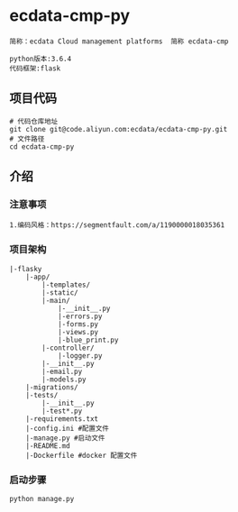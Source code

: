 # ecdata-cmp-py
    简称：ecdata Cloud management platforms  简称 ecdata-cmp
    
    python版本:3.6.4
    代码框架:flask
      
## 项目代码
    # 代码仓库地址
    git clone git@code.aliyun.com:ecdata/ecdata-cmp-py.git
    # 文件路径
    cd ecdata-cmp-py
## 介绍
### 注意事项
    1.编码风格：https://segmentfault.com/a/1190000018035361
### 项目架构
    |-flasky
        |-app/
            |-templates/
            |-static/
            |-main/
                |-__init__.py
                |-errors.py
                |-forms.py
                |-views.py
                |-blue_print.py
            |-controller/
                |-logger.py
            |-__init__.py
            |-email.py
            |-models.py
        |-migrations/
        |-tests/
            |-__init__.py
            |-test*.py
        |-requirements.txt
        |-config.ini #配置文件
        |-manage.py #启动文件
        |-README.md
        |-Dockerfile #docker 配置文件
### 启动步骤
    python manage.py
